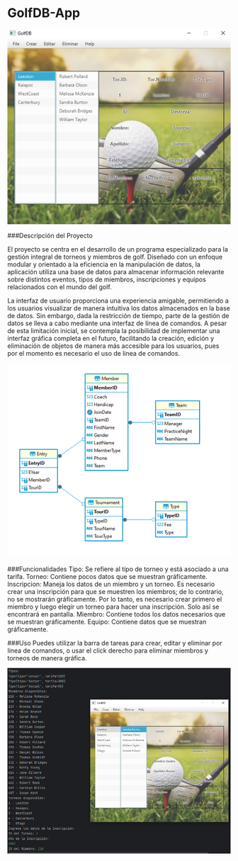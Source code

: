 # GolfDB-App

<p align="center">
  <img src="images/image.png"  alt="Image">
</p>

###Descripción del Proyecto

El proyecto se centra en el desarrollo de un programa especializado para la gestión integral de torneos y miembros de golf. Diseñado con un enfoque modular y orientado a la eficiencia en la manipulación de datos, la aplicación utiliza una base de datos para almacenar información relevante sobre distintos eventos, tipos de miembros, inscripciones y equipos relacionados con el mundo del golf.

La interfaz de usuario proporciona una experiencia amigable, permitiendo a los usuarios visualizar de manera intuitiva los datos almacenados en la base de datos. Sin embargo, dada la restricción de tiempo, parte de la gestión de datos se lleva a cabo mediante una interfaz de línea de comandos. A pesar de esta limitación inicial, se contempla la posibilidad de implementar una interfaz gráfica completa en el futuro, facilitando la creación, edición y eliminación de objetos de manera más accesible para los usuarios, pues por el momento es necesario el uso de linea de comandos.


<p align="center">
  <img src="images/image-2.png" alt="Image">
</p>
###Funcionalidades
Tipo: Se refiere al tipo de torneo y está asociado a una tarifa.
Torneo: Contiene pocos datos que se muestran gráficamente.
Inscripcion: Maneja los datos de un miembro y un torneo. Es necesario crear una inscripción para que se muestren los miembros; de lo contrario, no se mostrarán gráficamente. Por lo tanto, es necesario crear primero el miembro y luego elegir un torneo para hacer una inscripción. Solo así se encontrará en pantalla.
Miembro: Contiene todos los datos necesarios que se muestran gráficamente.
Equipo: Contiene datos que se muestran gráficamente.

###Uso
Puedes utilizar la barra de tareas para crear, editar y eliminar por linea de comandos, o usar el click derecho para eliminar miembros y torneos de manera gráfica.

<p align="center">
  <img src="images/image-3.png" alt="Image">
</p>